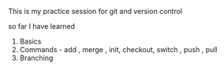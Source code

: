 This is my practice session for git and version control 

so far I have learned 

1. Basics
2. Commands - add , merge , init, checkout, switch , push , pull
3. Branching 
